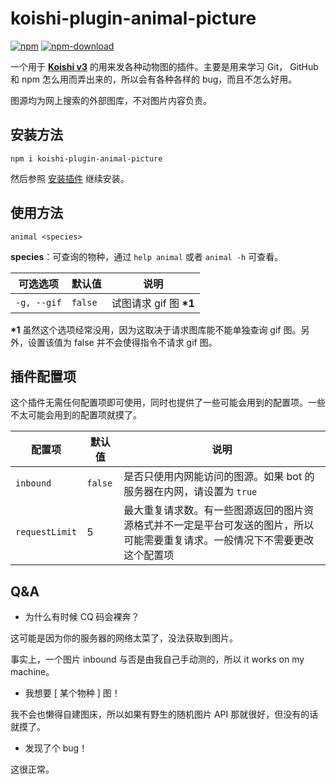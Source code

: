# koishi-plugin-animal-picture

[![npm](https://img.shields.io/npm/v/koishi-plugin-animal-picture?style=flat-square)](https://www.npmjs.com/package/koishi-plugin-animal-picture)
[![npm-download](https://img.shields.io/npm/dw/koishi-plugin-animal-picture?style=flat-square)](https://www.npmjs.com/package/koishi-plugin-animal-picture)

一个用于 [**Koishi v3**](https://github.com/koishijs/koishi) 的用来发各种动物图的插件。主要是用来学习 Git， GitHub 和 npm 怎么用而弄出来的，所以会有各种各样的 bug，而且不怎么好用。

图源均为网上搜索的外部图库，不对图片内容负责。

## 安装方法

```shell
npm i koishi-plugin-animal-picture
```

然后参照 [安装插件](https://koishi.js.org/guide/context.html#%E5%AE%89%E8%A3%85%E6%8F%92%E4%BB%B6) 继续安装。

## 使用方法

```
animal <species>
```

**species**：可查询的物种，通过 `help animal` 或者 `animal -h` 可查看。

| 可选选项    | 默认值  | 说明                    |
| ----------- | ------- | ----------------------- |
| `-g, --gif` | `false` | 试图请求 gif 图 **\*1** |

**\*1** 虽然这个选项经常没用，因为这取决于请求图库能不能单独查询 gif 图。另外，设置该值为 false 并不会使得指令不请求 gif 图。

## 插件配置项

这个插件无需任何配置项即可使用，同时也提供了一些可能会用到的配置项。一些不太可能会用到的配置项就摸了。

| 配置项         | 默认值  | 说明                                                         |
| -------------- | ------- | ------------------------------------------------------------ |
| `inbound`      | `false` | 是否只使用内网能访问的图源。如果 bot 的服务器在内网，请设置为 `true` |
| `requestLimit` | 5       | 最大重复请求数。有一些图源返回的图片资源格式并不一定是平台可发送的图片，所以可能需要重复请求。一般情况下不需要更改这个配置项 |

## Q&A

- 为什么有时候 CQ 码会裸奔？

这可能是因为你的服务器的网络太菜了，没法获取到图片。

事实上，一个图片 inbound 与否是由我自己手动测的，所以 it works on my machine。

- 我想要 [ 某个物种 ] 图！

我不会也懒得自建图床，所以如果有野生的随机图片 API 那就很好，但没有的话就摸了。

- 发现了个 bug！

这很正常。